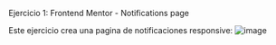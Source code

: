 Ejercicio 1: Frontend Mentor - Notifications page

Este ejercicio crea una pagina de notificaciones responsive:
![image](https://github.com/user-attachments/assets/dcfe9b09-bad0-4cac-bfe4-f6b07818258c)
